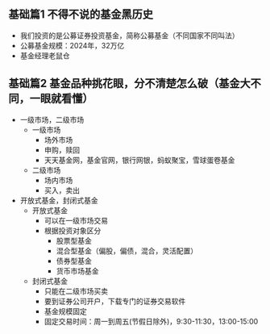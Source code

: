 ## 基础篇1 不得不说的基金黑历史
  - 我们投资的是公募证券投资基金，简称公募基金（不同国家不同叫法）
  - 公募基金规模：2024年，32万亿
  - 基金经理老鼠仓


## 基础篇2 基金品种挑花眼，分不清楚怎么破（基金大不同，一眼就看懂）
  - 一级市场，二级市场
    - 一级市场
      - 场外市场
      - 申购，赎回
      - 天天基金网，基金官网，银行网银，蚂蚁聚宝，雪球蛋卷基金
    - 二级市场
      - 场内市场
      - 买入，卖出
  - 开放式基金，封闭式基金
    - 开放式基金
      - 可以在一级市场交易
      - 根据投资对象区分
        - 股票型基金
        - 混合型基金（偏股，偏债，混合，灵活配置）
        - 债券型基金
        - 货币市场基金
    - 封闭式基金
      - 只能在二级市场买卖
      - 要到证券公司开户，下载专门的证券交易软件
      - 基金规模固定
      - 固定交易时间：周一到周五(节假日除外)，9:30-11:30，13:00-15:00
      
